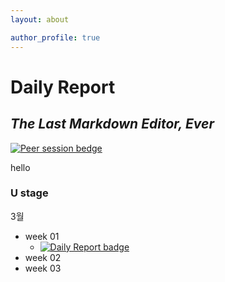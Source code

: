 ```yaml
---
layout: about

author_profile: true
---
```

# Daily Report
## _The Last Markdown Editor, Ever_


[![Peer session bedge](https://img.shields.io/badge/peer%20session-B1FD8F?style=flat)](https://forbuds.github.io/peer_session/temp.html)

hello

### U stage
3월
- week 01
   - [![Daily Report badge](https://img.shields.io/badge/Day%2001--FD8FC2?style=flat)](https://Forbuds.github.io/Daily_Reports/day_01)
- week 02
- week 03

